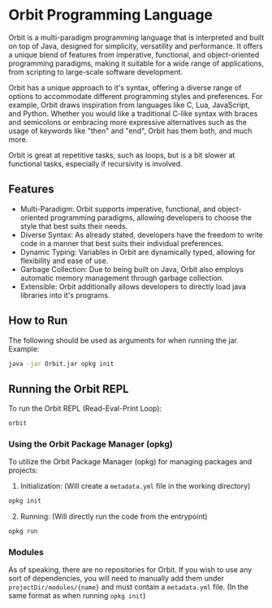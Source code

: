 # Orbit Programming Language
Orbit is a multi-paradigm programming language that is interpreted and built on top of Java, designed for simplicity, versatility and performance. It offers a unique blend of features from imperative, functional, and object-oriented programming paradigms, making it suitable for a wide range of applications, from scripting to large-scale software development.

Orbit has a unique approach to it's syntax, offering a diverse range of options to accommodate different programming styles and preferences. For example, Orbit draws inspiration from languages like C, Lua, JavaScript, and Python. Whether you would like a traditional C-like syntax with braces and semicolons or embracing more expressive alternatives such as the usage of keywords like "then" and "end", Orbit has them both, and much more.

Orbit is great at repetitive tasks, such as loops, but is a bit slower at functional tasks, especially if recursivity is involved.

## Features
- Multi-Paradigm: Orbit supports imperative, functional, and object-oriented programming paradigms, allowing developers to choose the style that best suits their needs.
- Diverse Syntax: As already stated, developers have the freedom to write code in a manner that best suits their individual preferences.
- Dynamic Typing: Variables in Orbit are dynamically typed, allowing for flexibility and ease of use.
- Garbage Collection: Due to being built on Java, Orbit also employs automatic memory management through garbage collection.
- Extensible: Orbit additionally allows developers to directly load java libraries into it's programs.

## How to Run
The following should be used as arguments for when running the jar.
Example:
```sh
java -jar Orbit.jar opkg init
```

## Running the Orbit REPL
To run the Orbit REPL (Read-Eval-Print Loop):
```sh
orbit
```

### Using the Orbit Package Manager (opkg)
To utilize the Orbit Package Manager (opkg) for managing packages and projects:
1. Initialization: (Will create a `metadata.yml` file in the working directory)
```sh
opkg init
```
2. Running: (Will directly run the code from the entrypoint)
```sh
opkg run
```

### Modules
As of speaking, there are no repositories for Orbit. If you wish to use any sort of dependencies, you will need to manually add them under `projectDir/modules/{name}` and must contain a `metadata.yml` file. (In the same format as when running `opkg init`)
